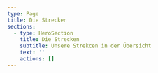 ```yaml
---
type: Page
title: Die Strecken
sections:
  - type: HeroSection
    title: Die Strecken
    subtitle: Unsere Strekcen in der Übersicht
    text: ''
    actions: []
---
```

